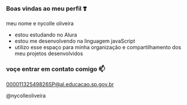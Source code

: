 ### Boas vindas ao meu perfil ❣️

meu nome e nycolle oliveira

- estou estudando no Alura
- estou me desenvolvendo na linguagem javaScript
- utilizo esse espaço para minha organização e compartilhamento dos meu projetos desenvolvidos

### voçe entrar em contato comigo 📫

00001132549826SP@al.educacao.sp.gov.br

@nycolleoliveira
